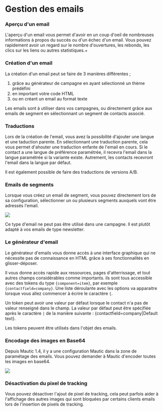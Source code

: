 # Gestion des emails

### Aperçu d'un email

L'aperçu d'un email vous permet d'avoir en un coup d'oeil de nombreuses informations à propos du succès ou d'un échec d'un email. Vous pouvez rapidement avoir un regard sur le nombre d'ouvertures, les rebonds, les clics sur les liens ou autres statistiques.+

### Création d'un email

La création d'un email peut se faire de 3 manières différentes ;
1. grâce au générateur de campagne en ayant sélectionné un thème prédéfini
2. en important votre code HTML
3. ou en créant un email au format texte

Les emails sont à utiliser dans vos campagnes, ou directement grâce aux emails de segment en sélectionnant un segment de contacts associé.

### Traductions

Lors de la création de l'email, vous avez la possibilité d'ajouter une langue et une taduction parente. En sélectionnant une traduction parente, cela vous permet d'ahouter une traduction enfante de l'email en cours. Si le contact a une langue de préférence paramétrée, il recevra l'email dans la langue paramétrée si la variante existe. Autrement, les contacts recevront l'email dans la langue par défaut.

Il est également possible de faire des traductions de versions A/B.

### Emails de segments

Lorsque vous créez un email de segment, vous pouvez directement lors de sa configuration, sélectionner un ou plusieurs segments auxquels vont être adressés l'email.

![](/emails/media/email-segments.jpg)

Ce type d'email ne peut pas être utilisé dans une campagne. Il est plutôt adapté à vos emails de type newsletter.

### Le générateur d'email

Le générateur d'emails vous donne accès à une interface graphique qui ne nécessite pas de connaissance en HTML grâce à ses fonctionnalités en glisser-déposer.

Il vous donne accès rapide aux ressources, pages d'atterrissage, et tout autres champs considérables comme importants. ils sont tous accessible avec des tokens du type `{component=item}`, par exemple `{contactfield=company}`. Une liste déroulante avec les options va apparaitre lorsque vous allez commencer à écrire le caractère `{`.

Un token peut avoir une valeur par défaut lorsque le contact n'a pas de valeur renseigné dans le champ. La valeur par défaut peut être spécifiée après le caractère `|` de la manière suivante : {contactfield=company|Default text}.

Les tokens peuvent être utilisés dans l'objet des emails.

### Encodage des images en Base64

Depuis Mautic 1.4, il y a une configuration Mautic dans la zone de paramétage des emails. Vous pouvez demander à Mautic d'encoder toutes les images en base64.

![](/emails/media/base64-images.jpg)

### Désactivation du pixel de tracking

Vous pouvez désactiver l'ajout de pixel de tracking, cela peut parfois aider à l'affichage des autres images qui sont bloquées par certains clients emails lors de l'insertion de pixels de tracking.
